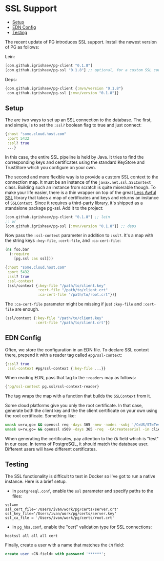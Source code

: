 # SSL Support

<!-- toc -->

- [Setup](#setup)
- [EDN Config](#edn-config)
- [Testing](#testing)

<!-- tocstop -->

The recent update of PG introduces SSL support. Install the newest version of PG
as follows:

Lein:

~~~clojure
[com.github.igrishaev/pg-client "0.1.8"]
[com.github.igrishaev/pg-ssl "0.1.8"] ;; optional, for a custom SSL context
~~~

Deps:

~~~clojure
{com.github.igrishaev/pg-client {:mvn/version "0.1.8"}
 com.github.igrishaev/pg-ssl {:mvn/version "0.1.8"}}
~~~

## Setup

The are two ways to set up an SSL connection to the database. The first, and
simple, is to set the `:ssl?` boolean flag to true and just connect:

~~~clojure
{:host "some.cloud.host.com"
 :port 5432
 :ssl? true
 ...}
~~~

In this case, the entire SSL pipeline is held by Java. It tries to find the
corresponding keys and certificates using the standard KeyStore and TrustStore
which you configure on your own.

[less-awful-ssl]: https://github.com/aphyr/less-awful-ssl

The second and more flexible way is to provide a custom SSL context to the
connection map. It must be an instance of the `javax.net.ssl.SSLContext`
class. Building such an instance from scratch is quite miserable though. To make
your life easier, there is a thin wrapper on top of the great [Less Awful
SSL][less-awful-ssl] library that takes a map of certificates and keys and
returns an instance of `SSLContext`. Since it requires a third-party library,
it's shipped as a standalone package pg-ssl. Add it to the project:

~~~clojure
[com.github.igrishaev/pg-client "0.1.8"] ;; lein
;; or
{com.github.igrishaev/pg-ssl {:mvn/version "0.1.8"}} ;; deps
~~~

Now pass the `:ssl-context` parameter in addition to `:ssl?`. It's a map with
the string keys `:key-file`, `:cert-file`, and `:ca-cert-file`:

~~~clojure
(ns foo.bar
  (:require
    [pg.ssl :as ssl]))

{:host "some.cloud.host.com"
 :port 5432
 :ssl? true
 :ssl-context
 (ssl/context {:key-file "/path/to/client.key"
               :cert-file "/path/to/client.crt"
               :ca-cert-file "/path/to/root.crt"})}
~~~

The `:ca-cert-file` parameter might be missing if just `:key-file` and
`:cert-file` are enough.

~~~clojure
(ssl/context {:key-file "/path/to/client.key"
              :cert-file "/path/to/client.crt"})
~~~

## EDN Config

Often, we store the configuration in an EDN file. To declare SSL context there,
prepend it with a reader tag called `#pg/ssl-context`:

~~~clojure
{:ssl? true
 :ssl-context #pg/ssl-context {:key-file ...}}
~~~

When reading EDN, pass that tag to the `:readers` map as follows:

~~~clojure
{'pg/ssl-context pg.ssl/ssl-context-reader}
~~~

The tag wraps the map with a function that builds the `SSLContext` from it.

Some cloud platforms give you only the root certificate. In that case, generate
both the client key and the the client certificate on your own using the root
certificate. Something like:

~~~bash
umask u=rw,go= && openssl req -days 365 -new -nodes -subj '/C=US/ST=Test/L=Test/O=Personal/OU=Personal/emailAddress=test@test.com/CN=test' -keyout client.key -out client.csr
umask u=rw,go= && openssl x509 -days 365 -req  -CAcreateserial -in client.csr -CA root.crt -CAkey server.key -out client.crt
~~~

When generating the certificates, pay attention to the `CN` field which is
"test" in our case. In terms of PostgreSQL, it should match the database
user. Different users will have different certificates.

## Testing

The SSL functionality is difficult to test in Docker so I've got to run a native
instance. Here is a brief setup.

- In `postgresql.conf`, enable the `ssl` parameter and specify paths to the
  files:

~~~
ssl=on
ssl_cert_file='/Users/ivan/work/pg/certs/server.crt'
ssl_key_file='/Users/ivan/work/pg/certs/server.key'
ssl_ca_file = '/Users/ivan/work/pg/certs/root.crt'
~~~

- In `pg_hba.conf`, enable the "cert" validation type for SSL connections:

~~~
hostssl all all all cert
~~~

Finally, create a user with a name that matches the `CN` field:

~~~sql
create user <CN-field> with password '******';
~~~

